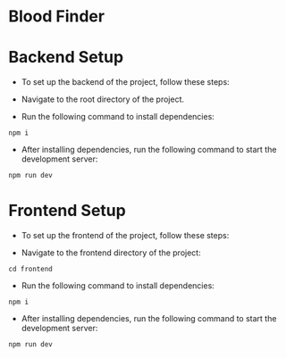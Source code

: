 # Blood Finder

# Backend Setup
- To set up the backend of the project, follow these steps:

- Navigate to the root directory of the project.

- Run the following command to install dependencies:  

 `npm i`

- After installing dependencies, run the following command to start the development server:

 `npm run dev`

# Frontend Setup

- To set up the frontend of the project, follow these steps:

- Navigate to the frontend directory of the project:  

`cd frontend`

- Run the following command to install dependencies: 

 `npm i`

- After installing dependencies, run the following command to start the development server: 

`npm run dev`